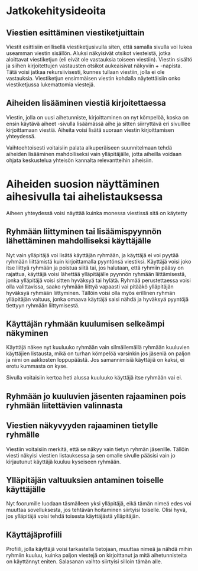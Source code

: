 # Jatkokehitysideoita

## Viestien esittäminen viestiketjuittain

Viestit esittisiin erillisellä viestiketjusivulla siten, että samalla sivulla voi lukea useamman viestin sisällön. Aluksi näkyisivät otsikot viesteistä, jotka aloittavat viestiketjun (eli eivät ole vastauksia toiseen viestiin). Viestin sisältö ja siihen kirjoitettujen vastausten otsikot aukeaisivat näkyviin + -napista. Tätä voisi jatkaa rekursiivisesti, kunnes tullaan viestiin, jolla ei ole vastauksia. Viestiketjun ensimmäisen viestin kohdalla näytettäisiin onko viestiketjussa lukemattomia viestejä.

## Aiheiden lisääminen viestiä kirjoitettaessa

Viestin, jolla on uusi aihetunniste, kirjoittaminen on nyt kömpelöä, koska on ensin käytävä aiheet -sivulla lisäämässä aihe ja sitten siirryttävä eri sivulllee kirjoittamaan viestiä. Aiheita voisi lisätä suoraan viestin kirjoittamisen yhteydessä.

Vaihtoehtoisesti voitaisiin palata alkuperäiseen suunnitelmaan tehdä aiheiden lisääminen mahdolliseksi vain ylläpitäjälle, jotta aiheilla voidaan ohjata keskustelua yhteisön kannalta relevantteihin aiheisiin.

# Aiheiden suosion näyttäminen aihesivulla tai aihelistauksessa

Aiheen yhteydessä voisi näyttää kuinka monessa viestissä sitä on käytetty

## Ryhmään liittyminen tai lisäämispyynnön lähettäminen mahdolliseksi käyttäjälle

Nyt vain ylläpitäjä voi lisätä käyttäjän ryhmään, ja käyttäjä ei voi pyytää ryhmään liittämistä kuin kirjoittamalla pyyntönsä viestiksi. Käyttäjä voisi joko itse liittyä ryhmään ja poistua siitä tai, jos halutaan, että ryhmiin pääsy on rajattua, käyttäjä voisi lähettää ylläpitäjälle pyynnön ryhmään liittämisestä, jonka ylläpitäjä voisi sitten hyväksyä tai hylätä. Ryhmää perustettaessa voisi olla valittavissa, saako ryhmään liittyä vapaasti vai pitääkö ylläpitäjän hyväksyä ryhmään liittyminen. Tällöin voisi olla myös erillinen ryhmän ylläpitäjän valtuus, jonka omaava käyttäjä saisi nähdä ja hyväksyä pyyntöjä tiettyyn ryhmään liittymisestä.

## Käyttäjän ryhmään kuulumisen selkeämpi näkyminen

Käyttäjä näkee nyt kuuluuko ryhmään vain silmäilemällä ryhmään kuuluvien käyttäjien listausta, mikä on turhan kömpelöä varsinkin jos jäseniä on paljon ja nimi on aakkosten loppupäästä. Jos samannimisiä käyttäjiä on kaksi, ei erotu kummasta on kyse.

Sivulla voitaisiin kertoa heti alussa kuuluuko käyttäjä itse ryhmään vai ei.

## Ryhmään jo kuuluvien jäsenten rajaaminen pois ryhmään liitettävien valinnasta

## Viestien näkyvyyden rajaaminen tietylle ryhmälle

Viestiin voitaisiin merkitä, että se näkyy vain tietyn ryhmän jäsenille. Tällöin viesti näkyisi viestien listauksessa ja sen omalle sivulle pääsisi vain jo kirjautunut käyttäjä kuuluu kyseiseen ryhmään.

## Ylläpitäjän valtuuksien antaminen toiselle käyttäjälle

Nyt foorumille luodaan täsmälleen yksi ylläpitäjä, eikä tämän nimeä edes voi muuttaa sovelluksesta, jos tehtävän hoitaminen siirtyisi toiselle. Olisi hyvä, jos ylläpitäjä voisi tehdä toisesta käyttäjästä ylläpitäjän.

## Käyttäjäprofiili

Profiili, jolla käyttäjä voisi tarkastella tietojaan, muuttaa nimeä ja nähdä mihin ryhmiin kuuluu, kuinka paljon viestejä on kirjoittanut ja mitä aihetunnisteita on käyttännyt eniten. Salasanan vaihto siirtyisi silloin tämän alle.

